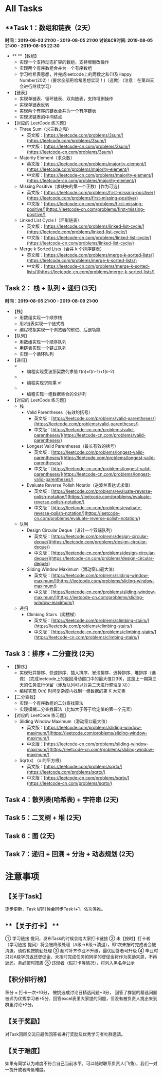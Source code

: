# All Tasks

## **Task 1：数组和链表（2天）

**时间：2019-08-03 21:00 - 2019-08-05 21:00**
**讨论&CR时间: 2019-08-05 21:00 - 2019-08-05 22:30**

- ** **【数组】 
  - 实现一个支持动态扩容的数组，支持增删改操作
  - 实现两个有序数组合并为一个有序数组
  - 学习哈希表思想，并完成leetcode上的两数之和(1)及Happy Number(202)！(要求全部用哈希思想实现！)（选做）（注意：在第四天会进行继续学习）
- 【链表】
  - 实现单链表、循环链表、双向链表，支持增删操作
  - 实现单链表反转
  - 实现两个有序的链表合并为一个有序链表
  - 实现求链表的中间结点
- 【对应的 LeetCode 练习题】
  - Three Sum（求三数之和）
    - 英文版：[https://leetcode.com/problems/3sum/](https://leetcode.com/problems/3sum/)
    - 中文版：[https://leetcode-cn.com/problems/3sum/](https://leetcode-cn.com/problems/3sum/)
  - Majority Element（求众数）
    - 英文版：[https://leetcode.com/problems/majority-element/](https://leetcode.com/problems/majority-element/) 
    - 中文版：[https://leetcode-cn.com/problems/majority-element/](https://leetcode-cn.com/problems/majority-element/) 
  - Missing Positive（求缺失的第一个正数）[作为可选] 
    - 英文版：[https://leetcode.com/problems/first-missing-positive/](https://leetcode.com/problems/first-missing-positive/) 
    - 中文版：[https://leetcode-cn.com/problems/first-missing-positive/](https://leetcode-cn.com/problems/first-missing-positive/) 
  - Linked List Cycle I（环形链表） 
    - 英文版：[https://leetcode.com/problems/linked-list-cycle/](https://leetcode.com/problems/linked-list-cycle/) 
    - 中文版：[https://leetcode-cn.com/problems/linked-list-cycle/](https://leetcode-cn.com/problems/linked-list-cycle/) 
  - Merge k Sorted Lists（合并 k 个排序链表） 
    - 英文版：[https://leetcode.com/problems/merge-k-sorted-lists/](https://leetcode.com/problems/merge-k-sorted-lists/) 
    - 中文版：[https://leetcode-cn.com/problems/merge-k-sorted-lists/](https://leetcode-cn.com/problems/merge-k-sorted-lists/) 

## **Task 2： 栈 + 队列 + 递归 (3天)**

**时间：2019-08-05 21:00 - 2019-08-09 21:00**

- 【栈】
  - 用数组实现一个顺序栈
  - 用z链表实现一个链式栈
  - 编程模拟实现一个浏览器的前进、后退功能
- 【队列】
  - 用数组实现一个顺序队列
  - 用链表实现一个链式队列
  - 实现一个循环队列
- 【递归】
  - - 编程实现斐波那契数列求值 f(n)=f(n-1)+f(n-2)
  - - 编程实现求阶乘 n!
  - - 编程实现一组数据集合的全排列
- 【对应的 LeetCode 练习题】
  - 栈
    - Valid Parentheses（有效的括号）
      - 英文版：[https://leetcode.com/problems/valid-parentheses/](https://leetcode.com/problems/valid-parentheses/)
      - 中文版：[https://leetcode-cn.com/problems/valid-parentheses/](https://leetcode-cn.com/problems/valid-parentheses/)
    - Longest Valid Parentheses（最长有效的括号）
      - 英文版：[https://leetcode.com/problems/longest-valid-parentheses/](https://leetcode.com/problems/longest-valid-parentheses/)
      - 中文版：[https://leetcode-cn.com/problems/longest-valid-parentheses/](https://leetcode-cn.com/problems/longest-valid-parentheses/)
    - Evaluate Reverse Polish Notatio（逆波兰表达式求值）
      - 英文版：[https://leetcode.com/problems/evaluate-reverse-polish-notation/](https://leetcode.com/problems/evaluate-reverse-polish-notation/)
      - 中文版：[https://leetcode-cn.com/problems/evaluate-reverse-polish-notation/](https://leetcode-cn.com/problems/evaluate-reverse-polish-notation/)
  - 队列
    - Design Circular Deque（设计一个双端队列）
      - 英文版：[https://leetcode.com/problems/design-circular-deque/](https://leetcode.com/problems/design-circular-deque/)
      - 中文版：[https://leetcode-cn.com/problems/design-circular-deque/](https://leetcode-cn.com/problems/design-circular-deque/)
    - Sliding Window Maximum（滑动窗口最大值）
      - 英文版：[https://leetcode.com/problems/sliding-window-maximum/](https://leetcode.com/problems/sliding-window-maximum/)
      - 中文版：[https://leetcode-cn.com/problems/sliding-window-maximum/](https://leetcode-cn.com/problems/sliding-window-maximum/)
  - 递归
    - Climbing Stairs（爬楼梯）
      - 英文版：[https://leetcode.com/problems/climbing-stairs/](https://leetcode.com/problems/climbing-stairs/)
      - 中文版：[https://leetcode-cn.com/problems/climbing-stairs/](https://leetcode-cn.com/problems/climbing-stairs/)

## Task 3：排序 + 二分查找 (2天)

- 【排序】
  - 实现归并排序、快速排序、插入排序、冒泡排序、选择排序、堆排序（选做）（完成leetcode上的返回滑动窗口中的最大值(239)，这是上一期第三天的任务进行保留（涉及队列可以对第二天进行整理复习））
  - 编程实现 O(n) 时间复杂度内找到一组数据的第 K 大元素
- 【二分查找】
  - 实现一个有序数组的二分查找算法
  - 实现模糊二分查找算法（比如大于等于给定值的第一个元素）
- 【对应的 LeetCode 练习题】
  - Sliding Window Maximum（滑动窗口最大值）
    - 英文版：[https://leetcode.com/problems/sliding-window-maximum/](https://leetcode.com/problems/sliding-window-maximum/)
    - 中文版：[https://leetcode-cn.com/problems/sliding-window-maximum/](https://leetcode-cn.com/problems/sliding-window-maximum/)
  - Sqrt(x) （x 的平方根）
    - 英文版：[https://leetcode.com/problems/sqrtx/](https://leetcode.com/problems/sqrtx/)
    - 中文版：[https://leetcode-cn.com/problems/sqrtx/](https://leetcode-cn.com/problems/sqrtx/)

## Task 4：散列表(哈希表) + 字符串 (2天)

## Task 5：二叉树 + 堆 (2天)

## Task 6：图 (2天)

## Task 7：递归 + 回溯 + 分治 + 动态规划 (2天)

# 

# 注意事项

## **【关于Task】**

逐步更新，Task i的时候会同步Task i+1，依次类推。

## **【关于打卡】 **

① 学习链接 提问，发布Task的时候会给大家打卡链接
② 未【按时】打卡者（学习链接 提问）将会被降级处理（A级→B级→清退），即1次未按时完成者会被清退，请假也按缺勤处理
③ 超时补齐作业不升级，最优回答者可升级
④ 毕业时只对A级学员返还督促金，未按时完成任务的同学的督促金将作为奖励来源，不再返还，务必按时按质
⑤ 违规者（假打卡等情况），将列入黑名单公示

## **【积分排行榜】**

积分 = 打卡一次+10分， 被挑选成讨论日精选问题+3分， 回答了群里的精选问题被评为优秀学习者+5分，回答excel表里大家提的问题，但没有被负责人挑出来到群里讨论+2分。

## **【关于奖励】**

对Task回顾交流日最优回答者进行奖励及优秀学习者社群邀请。

## **【关于难度】**

如果有同学认为难度不符合自己当前水平，可以随时联系负责人(飞鱼)，我们一对一提升或者降低难度。

